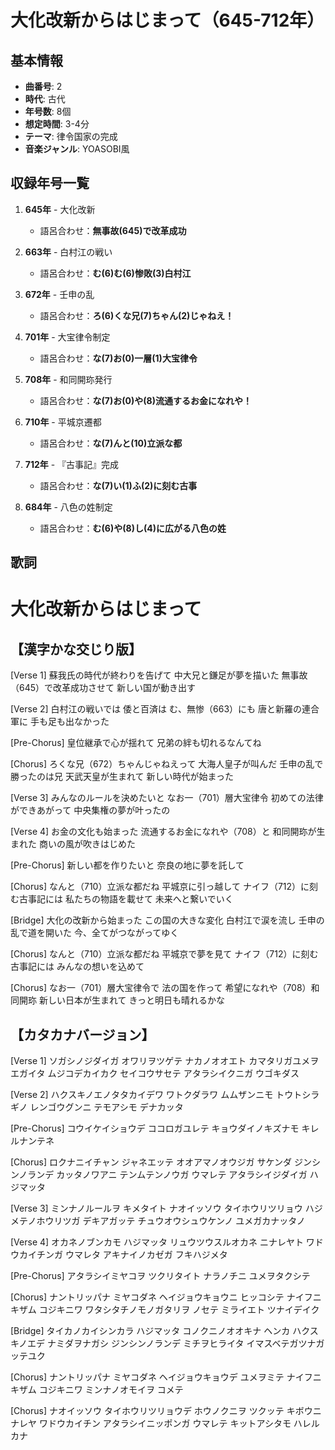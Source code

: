 # 大化改新からはじまって（645-712年）

## 基本情報
- **曲番号**: 2
- **時代**: 古代
- **年号数**: 8個
- **想定時間**: 3-4分
- **テーマ**: 律令国家の完成
- **音楽ジャンル**: YOASOBI風

## 収録年号一覧

1. **645年** - 大化改新
   - 語呂合わせ：**無事故(645)で改革成功**

2. **663年** - 白村江の戦い
   - 語呂合わせ：**む(6)む(6)惨敗(3)白村江**

3. **672年** - 壬申の乱
   - 語呂合わせ：**ろ(6)くな兄(7)ちゃん(2)じゃねえ！**

4. **701年** - 大宝律令制定
   - 語呂合わせ：**な(7)お(0)一層(1)大宝律令**

5. **708年** - 和同開珎発行
   - 語呂合わせ：**な(7)お(0)や(8)流通するお金になれや！**

6. **710年** - 平城京遷都
   - 語呂合わせ：**な(7)んと(10)立派な都**

7. **712年** - 『古事記』完成
   - 語呂合わせ：**な(7)い(1)ふ(2)に刻む古事**

8. **684年** - 八色の姓制定
   - 語呂合わせ：**む(6)や(8)し(4)に広がる八色の姓**

## 歌詞

# 大化改新からはじまって

## 【漢字かな交じり版】

[Verse 1]
蘇我氏の時代が終わりを告げて
中大兄と鎌足が夢を描いた
無事故（645）で改革成功させて
新しい国が動き出す

[Verse 2]
白村江の戦いでは
倭と百済は む、無惨（663）にも
唐と新羅の連合軍に
手も足も出なかった

[Pre-Chorus]
皇位継承で心が揺れて
兄弟の絆も切れるなんてね

[Chorus]
ろくな兄（672）ちゃんじゃねえって
大海人皇子が叫んだ
壬申の乱で勝ったのは兄
天武天皇が生まれて
新しい時代が始まった

[Verse 3]
みんなのルールを決めたいと
なお一（701）層大宝律令
初めての法律ができあがって
中央集権の夢が叶ったの

[Verse 4]
お金の文化も始まった
流通するお金になれや（708）と
和同開珎が生まれた
商いの風が吹きはじめた

[Pre-Chorus]
新しい都を作りたいと
奈良の地に夢を託して

[Chorus]
なんと（710）立派な都だね
平城京に引っ越して
ナイフ（712）に刻む古事記には
私たちの物語を載せて
未来へと繋いでいく

[Bridge]
大化の改新から始まった
この国の大きな変化
白村江で涙を流し
壬申の乱で道を開いた
今、全てがつながってゆく

[Chorus]
なんと（710）立派な都だね
平城京で夢を見て
ナイフ（712）に刻む古事記には
みんなの想いを込めて

[Chorus]
なお一（701）層大宝律令で
法の国を作って
希望になれや（708）和同開珎
新しい日本が生まれて
きっと明日も晴れるかな

## 【カタカナバージョン】

[Verse 1]
ソガシノジダイガ オワリヲツゲテ
ナカノオオエト カマタリガユメヲエガイタ
ムジコデカイカク セイコウサセテ
アタラシイクニガ ウゴキダス

[Verse 2]
ハクスキノエノタタカイデワ
ワトクダラワ ムムザンニモ
トウトシラギノ レンゴウグンニ
テモアシモ デナカッタ

[Pre-Chorus]
コウイケイショウデ ココロガユレテ
キョウダイノキズナモ キレルナンテネ

[Chorus]
ロクナニイチャン ジャネエッテ
オオアマノオウジガ サケンダ
ジンシンノランデ カッタノワアニ
テンムテンノウガ ウマレテ
アタラシイジダイガ ハジマッタ

[Verse 3]
ミンナノルールヲ キメタイト
ナオイッソウ タイホウリツリョウ
ハジメテノホウリツガ デキアガッテ
チュウオウシュウケンノ ユメガカナッタノ

[Verse 4]
オカネノブンカモ ハジマッタ
リュウツウスルオカネ ニナレヤト
ワドウカイチンガ ウマレタ
アキナイノカゼガ フキハジメタ

[Pre-Chorus]
アタラシイミヤコヲ ツクリタイト
ナラノチニ ユメヲタクシテ

[Chorus]
ナントリッパナ ミヤコダネ
ヘイジョウキョウニ ヒッコシテ
ナイフニキザム コジキニワ
ワタシタチノモノガタリヲ ノセテ
ミライエト ツナイデイク

[Bridge]
タイカノカイシンカラ ハジマッタ
コノクニノオオキナ ヘンカ
ハクスキノエデ ナミダヲナガシ
ジンシンノランデ ミチヲヒライタ
イマスベテガツナガッテユク

[Chorus]
ナントリッパナ ミヤコダネ
ヘイジョウキョウデ ユメヲミテ
ナイフニキザム コジキニワ
ミンナノオモイヲ コメテ

[Chorus]
ナオイッソウ タイホウリツリョウデ
ホウノクニヲ ツクッテ
キボウニナレヤ ワドウカイチン
アタラシイニッポンガ ウマレテ
キットアシタモ ハレルカナ
